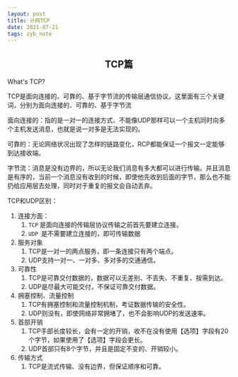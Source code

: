 ```yaml
---
layout: post
title: 计网TCP
date: 2021-07-21
tags: zyb_note 
---
```


<h2 align = "center">TCP篇</h2>

What's TCP?

TCP是面向连接的、可靠的、基于字节流的传输层通信协议。这里面有三个关键词，分别为面向连接的、可靠的、基于字节流

面向连接的：指的是一对一的连接方式、不能像UDP那样可以一个主机同时向多个主机发送消息，也就是说一对多是无法实现的。

可靠的：无论网络状况出现了怎样的链路变化，RCP都能保证一个报文一定能够到达接收端。

字节流：消息是没有边界的，所以无论我们消息有多大都可以进行传输。并且消息是有序的，当前一个消息没有收到的时候，即使他先收到后面的字节，那么也不能扔给应用层去处理，同时对于重复的报文会自动丢弃。

TCP和UDP区别：

1. 连接方面：
   1. `TCP` 是面向连接的传输层协议传输之前首先要建立连接。
   2. `UDP `是不需要建立连接的，即可传输数据
2. 服务对象
   1. TCP是一对一的两点服务，即一条连接只有两个端点。
   2. UDP支持一对一、一对多、多对多的交通通信。
3. 可靠性
   1. TCP是可靠交付数据的，数据可以无差别、不丢失、不重复、按需到达。
   2. UDP是尽最大可能交付，不保证可靠交付数据。
4. 拥塞控制、流量控制
   1. TCP有拥塞控制和流量控制机制，考证数据传输的安全性。
   2. UDP则没有，即使网络非常拥堵了，也不会影响UDP的发送速率。
5. 首部开销
   1. TCP手部长度较长，会有一定的开销，收不在没有使用【选项】字段有20个字节，如果使用了【选项】字段会更长。
   2. UDP首部只有8个字节，并且是固定不变的、开销较小。
6. 传输方式
   1. TCP是流式传输、没有边界，但保证顺序和可靠。


